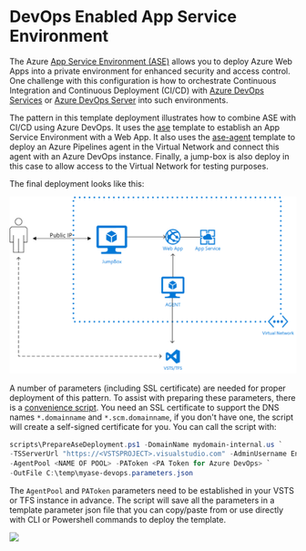 # DevOps Enabled App Service Environment

The Azure [App Service Environment (ASE)](https://docs.microsoft.com/en-us/azure/app-service/environment/intro) allows you to deploy Azure Web Apps into a private environment for enhanced security and access control. One challenge with this configuration is how to orchestrate Continuous Integration and Continuous Deployment (CI/CD) with [Azure DevOps Services](https://azure.microsoft.com/en-us/services/devops/) or [Azure DevOps Server](https://azure.microsoft.com/en-us/services/devops/server/) into such environments.

The pattern in this template deployment illustrates how to combine ASE with CI/CD using Azure DevOps. It uses the [ase](../ase) template to establish an App Service Environment with a Web App. It also uses the [ase-agent](../ase-agent) template to deploy an Azure Pipelines agent in the Virtual Network and connect this agent with an Azure DevOps instance. Finally, a jump-box is also deploy in this case to allow access to the Virtual Network for testing purposes.

The final deployment looks like this:

![ase-devops](ase_devops.png)

A number of parameters (including SSL certificate) are needed for proper deployment of this pattern. To assist with preparing these parameters, there is a [convenience script](../scripts/PrepareAseDeployment.ps1). You need an SSL certificate to support the DNS names `*.domainname` and `*.scm.domainname`, if you don't have one, the script will create a self-signed certificate for you. You can call the script with:

```powershell
scripts\PrepareAseDeployment.ps1 -DomainName mydomain-internal.us `
-TSServerUrl "https://<VSTSPROJECT>.visualstudio.com" -AdminUsername EnterpriseAdmin`
-AgentPool <NAME OF POOL> -PAToken <PA Token for Azure DevOps> `
-OutFile C:\temp\myase-devops.parameters.json
```

The `AgentPool` and `PAToken` parameters need to be established in your VSTS or TFS instance in advance. The script will save all the parameters in a template parameter json file that you can copy/paste from or use directly with CLI or Powershell commands to deploy the template.

<a href="https://transmogrify.azurewebsites.net/ase-devops/azuredeploy.json" target="_blank">
    <img src="http://azuredeploy.net/deploybutton.png"/>
</a>
